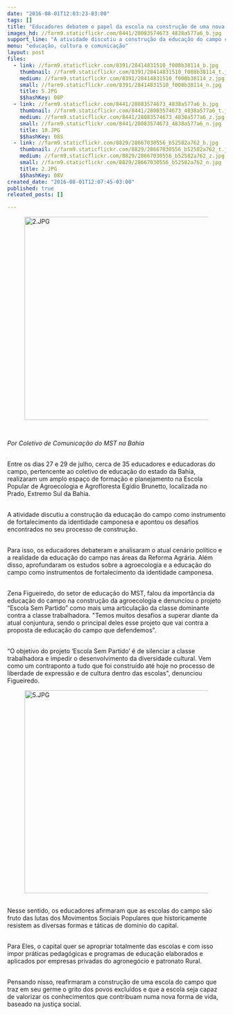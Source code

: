 ```yaml
---
date: "2016-08-01T12:03:23-03:00"
tags: []
title: "Educadores debatem o papel da escola na construção de uma nova sociedade "
images_hd: //farm9.staticflickr.com/8441/28083574673_4838a577a6_b.jpg
support_line: "A atividade discutiu a construção da educação do campo como instrumento de fortalecimento da identidade camponesa e apontou os desafios encontrados no seu processo de construção.\n\n"
menu: "educação, cultura e comunicação"
layout: post
files:
  - link: //farm9.staticflickr.com/8391/28414831510_f008b38114_b.jpg
    thumbnail: //farm9.staticflickr.com/8391/28414831510_f008b38114_t.jpg
    medium: //farm9.staticflickr.com/8391/28414831510_f008b38114_z.jpg
    small: //farm9.staticflickr.com/8391/28414831510_f008b38114_n.jpg
    title: 5.JPG
    $$hashKey: 08P
  - link: //farm9.staticflickr.com/8441/28083574673_4838a577a6_b.jpg
    thumbnail: //farm9.staticflickr.com/8441/28083574673_4838a577a6_t.jpg
    medium: //farm9.staticflickr.com/8441/28083574673_4838a577a6_z.jpg
    small: //farm9.staticflickr.com/8441/28083574673_4838a577a6_n.jpg
    title: 10.JPG
    $$hashKey: 08S
  - link: //farm9.staticflickr.com/8829/28667030556_b52582a762_b.jpg
    thumbnail: //farm9.staticflickr.com/8829/28667030556_b52582a762_t.jpg
    medium: //farm9.staticflickr.com/8829/28667030556_b52582a762_z.jpg
    small: //farm9.staticflickr.com/8829/28667030556_b52582a762_n.jpg
    title: 2.JPG
    $$hashKey: 08V
created_date: "2016-08-01T12:07:45-03:00"
published: true
releated_posts: []

---
```

<figure class="image"><img alt="2.JPG" height="467" src="//farm9.staticflickr.com/8829/28667030556_b52582a762_b.jpg" width="700" />
<figcaption></figcaption>
</figure>

<p>&nbsp;</p>

<p><em>Por Coletivo de Comunica&ccedil;&atilde;o do MST na Bahia</em></p>

<p><br />
Entre os dias 27 e 29 de julho, cerca de 35 educadores e educadoras do campo, pertencente ao coletivo de educa&ccedil;&atilde;o do estado da Bahia, realizaram um amplo espa&ccedil;o de forma&ccedil;&atilde;o e planejamento na Escola Popular de Agroecologia e Agrofloresta Eg&iacute;dio Brunetto, localizada no Prado, Extremo Sul da Bahia.</p>

<p><br />
A atividade discutiu a constru&ccedil;&atilde;o da educa&ccedil;&atilde;o do campo como instrumento de fortalecimento da identidade camponesa e apontou os desafios encontrados no seu processo de constru&ccedil;&atilde;o.</p>

<p><br />
Para isso, os educadores debateram e analisaram o atual cen&aacute;rio pol&iacute;tico e a realidade da educa&ccedil;&atilde;o do campo nas &aacute;reas da Reforma Agr&aacute;ria. Al&eacute;m disso, aprofundaram os estudos sobre a agroecologia e a educa&ccedil;&atilde;o do campo como instrumentos de fortalecimento da identidade camponesa.</p>

<p><br />
Zena Figueiredo, do setor de educa&ccedil;&atilde;o do MST, falou da import&acirc;ncia da educa&ccedil;&atilde;o do campo na constru&ccedil;&atilde;o da agroecologia e denunciou o projeto &ldquo;Escola Sem Partido&rdquo; como mais uma articula&ccedil;&atilde;o da classe dominante contra a classe trabalhadora. &quot;Temos muitos desafios a superar diante da atual conjuntura, sendo o principal deles esse projeto que vai contra a proposta de educa&ccedil;&atilde;o do campo que defendemos&quot;.</p>

<p><br />
&ldquo;O objetivo do projeto &lsquo;Escola Sem Partido&rsquo; &eacute; de silenciar a classe trabalhadora e impedir o desenvolvimento da diversidade cultural. Vem como um contraponto a tudo que foi constru&iacute;do at&eacute; hoje no processo de liberdade de express&atilde;o e de cultura dentro das escolas&quot;, denunciou Figueiredo.</p>

<figure class="image"><img alt="5.JPG" height="467" src="//farm9.staticflickr.com/8391/28414831510_f008b38114_b.jpg" width="700" />
<figcaption></figcaption>
</figure>

<p><br />
Nesse sentido, os educadores afirmaram que as escolas do campo s&atilde;o fruto das lutas dos Movimentos Sociais Populares que historicamente resistem as diversas formas e t&aacute;ticas de dom&iacute;nio do capital.</p>

<p><br />
Para Eles, o capital quer se apropriar totalmente das escolas e com isso impor pr&aacute;ticas pedag&oacute;gicas e programas de educa&ccedil;&atilde;o elaborados e aplicados por empresas privadas do agroneg&oacute;cio e patronato Rural.</p>

<p><br />
Pensando nisso, reafirmaram a constru&ccedil;&atilde;o de uma escola do campo que traz em seu germe o grito dos povos exclu&iacute;dos e que a escola seja capaz de valorizar os conhecimentos que contribuam numa nova forma de vida, baseado na justi&ccedil;a social.</p>
